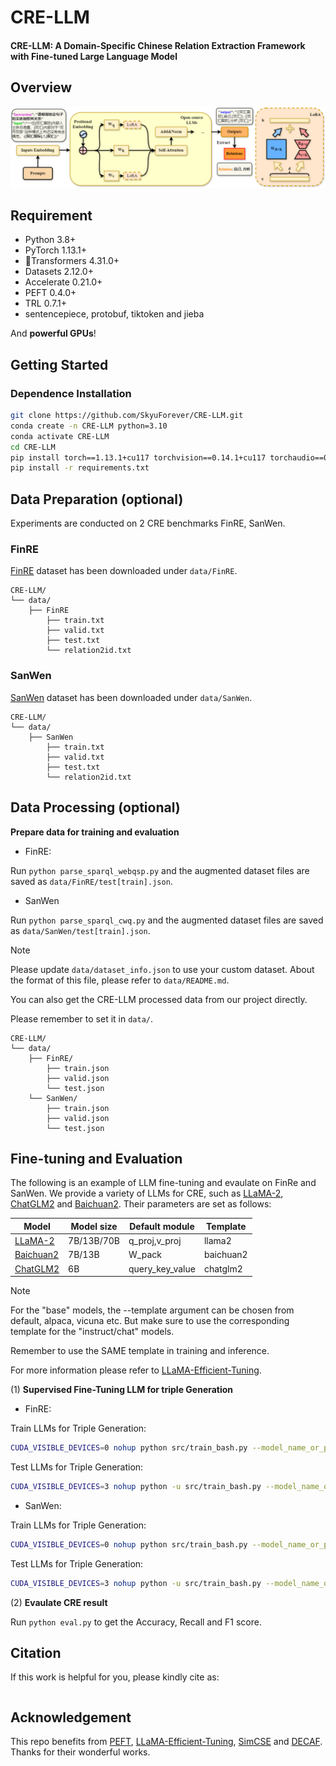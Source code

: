 # CRE-LLM
<h4 >CRE-LLM: A Domain-Specific Chinese Relation Extraction Framework with Fine-tuned Large Language Model</h4>

##  Overview 

![](./figs/Figure2.drawio.png)

## Requirement

- Python 3.8+
- PyTorch 1.13.1+
- 🤗Transformers 4.31.0+
- Datasets 2.12.0+
- Accelerate 0.21.0+
- PEFT 0.4.0+
- TRL 0.7.1+
- sentencepiece, protobuf, tiktoken and jieba

And **powerful GPUs**!

## Getting Started

### Dependence Installation

```bash
git clone https://github.com/SkyuForever/CRE-LLM.git
conda create -n CRE-LLM python=3.10
conda activate CRE-LLM
cd CRE-LLM
pip install torch==1.13.1+cu117 torchvision==0.14.1+cu117 torchaudio==0.13.1 --extra-index-url https://download.pytorch.org/whl/cu117
pip install -r requirements.txt
```

## Data Preparation (optional)

Experiments are conducted on 2 CRE benchmarks FinRE, SanWen.

### FinRE

[FinRE](https://github.com/thunlp/Chinese_NRE/tree/master/data/FinRE) dataset has been downloaded under `data/FinRE`.

```
CRE-LLM/
└── data/
    ├── FinRE                  
        ├── train.txt
        ├── valid.txt      
        ├── test.txt
        └── relation2id.txt                                                           
```

### SanWen

[SanWen](https://github.com/thunlp/Chinese_NRE/tree/master/data/SanWen) dataset has been downloaded under `data/SanWen`.
```
CRE-LLM/
└── data/
    ├── SanWen                 
        ├── train.txt                   
        ├── valid.txt      
        ├── test.txt
        └── relation2id.txt                       
```

## Data Processing (optional)

**Prepare data for training and evaluation** 

- FinRE: 

Run `python parse_sparql_webqsp.py` and the augmented dataset files are saved as `data/FinRE/test[train].json`. 

- SanWen 

Run `python parse_sparql_cwq.py` and the augmented dataset files are saved as `data/SanWen/test[train].json`.

> [!NOTE]
> Please update `data/dataset_info.json` to use your custom dataset. About the format of this file, please refer to `data/README.md`.
>
> You can also get the CRE-LLM processed data from our project directly.
>
> Please remember to set it in `data/`.
```
CRE-LLM/
└── data/
    ├── FinRE/                 
        ├── train.json    
        ├── valid.json
        └── test.json  
    └── SanWen/                 
        ├── train.json    
        ├── valid.json
        └── test.json                                               
```

## Fine-tuning and Evaluation

The following is an example of LLM fine-tuning and evaulate on FinRe and SanWen. We provide a variety of LLMs for CRE, such as [LLaMA-2](https://huggingface.co/meta-llama), [ChatGLM2](https://github.com/THUDM/ChatGLM2-6B) and [Baichuan2](https://github.com/baichuan-inc/Baichuan2). Their parameters are set as follows:

| Model                                                    | Model size                  | Default module    | Template  |
| -------------------------------------------------------- | --------------------------- | ----------------- | --------- |
| [LLaMA-2](https://huggingface.co/meta-llama)             | 7B/13B/70B                  | q_proj,v_proj     | llama2    |
| [Baichuan2](https://github.com/baichuan-inc/Baichuan2)   | 7B/13B                      | W_pack            | baichuan2 |
| [ChatGLM2](https://github.com/THUDM/ChatGLM2-6B)         | 6B                          | query_key_value   | chatglm2  |

> [!NOTE]
> For the "base" models, the --template argument can be chosen from default, alpaca, vicuna etc. But make sure to use the corresponding template for the "instruct/chat" models.
>
> Remember to use the SAME template in training and inference.
>
> For more information please refer to [LLaMA-Efficient-Tuning](https://github.com/hiyouga/LLaMA-Efficient-Tuning).

(1) **Supervised Fine-Tuning LLM for triple Generation**

- FinRE: 

Train LLMs for Triple Generation:

```bash
CUDA_VISIBLE_DEVICES=0 nohup python src/train_bash.py --model_name_or_path path_to_model --stage sft --do_train --dataset FinRE --template default --finetuning_type lora --lora_target q_proj,v_proj --output_dir path_to_sft_checkpoint --overwrite_cache --per_device_train_batch_size 4 --gradient_accumulation_steps 4 --lr_scheduler_type cosine --logging_steps 10 --save_steps 1000 --learning_rate 5e-5 --num_train_epochs 5 --plot_loss --fp16 >> FinRE_train.txt 2>&1 &
```

Test LLMs for Triple Generation:
```bash
CUDA_VISIBLE_DEVICES=3 nohup python -u src/train_bash.py --model_name_or_path path_to_model --stage sft --dataset FinRE --do_predict --template default --finetuning_type lora --checkpoint_dir path_to_checkpoint --output_dir path_to_predict_result --per_device_eval_batch_size 8 --max_samples 100 --predict_with_generate >> FinRE_test.txt 2>&1 &
```

- SanWen:

Train LLMs for Triple Generation:

```bash
CUDA_VISIBLE_DEVICES=0 nohup python src/train_bash.py --model_name_or_path path_to_model --stage sft --do_train --dataset SanWen --template default --finetuning_type lora --lora_target q_proj,v_proj --output_dir path_to_sft_checkpoint --overwrite_cache --per_device_train_batch_size 4 --gradient_accumulation_steps 4 --lr_scheduler_type cosine --logging_steps 10 --save_steps 1000 --learning_rate 5e-4 --num_train_epochs 10 --plot_loss --fp16 >> SanWen_train.txt 2>&1 &
```

Test LLMs for Triple Generation:
```bash
CUDA_VISIBLE_DEVICES=3 nohup python -u src/train_bash.py --model_name_or_path path_to_model --stage sft --dataset SanWen --do_predict --template default --finetuning_type lora --checkpoint_dir path_to_checkpoint --output_dir path_to_predict_result --per_device_eval_batch_size 8 --max_samples 100 --predict_with_generate >> SanWen_test.txt 2>&1 &
```

(2) **Evaulate CRE result**

Run `python eval.py` to get the Accuracy, Recall and F1 score.

## Citation

If this work is helpful for you, please kindly cite as:

```bibtex

```

## Acknowledgement

This repo benefits from [PEFT](https://github.com/huggingface/peft), [LLaMA-Efficient-Tuning](https://github.com/hiyouga/LLaMA-Efficient-Tuning), [SimCSE](https://github.com/princeton-nlp/SimCSE) and [DECAF](https://github.com/awslabs/decode-answer-logical-form). Thanks for their wonderful works.

